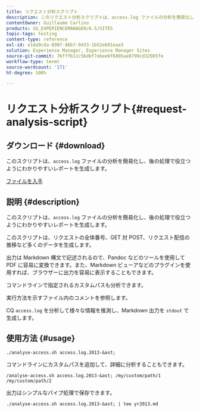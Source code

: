 ```yaml
---
title: リクエスト分析スクリプト
description: このリクエスト分析スクリプトは、access.log ファイルの分析を簡易化し、後の処理で役立つようにわかりやすいレポートを生成します。
contentOwner: Guillaume Carlino
products: SG_EXPERIENCEMANAGER/6.5/SITES
topic-tags: testing
content-type: reference
exl-id: e14a9cda-890f-46b7-9433-1b52eb91eae3
solution: Experience Manager, Experience Manager Sites
source-git-commit: 76fffb11c56dbf7ebee9f6805ae0799cd32985fe
workflow-type: tm+mt
source-wordcount: '171'
ht-degree: 100%

---
```


# リクエスト分析スクリプト{#request-analysis-script}

## ダウンロード {#download}

このスクリプトは、`access.log` ファイルの分析を簡易化し、後の処理で役立つようにわかりやすいレポートを生成します。

[ファイルを入手](assets/analyse-access.sh)

## 説明 {#description}

このスクリプトは、`access.log` ファイルの分析を簡易化し、後の処理で役立つようにわかりやすいレポートを生成します。

このスクリプトは、リクエストの全体番号、GET 対 POST、リクエスト配信の推移など多くのデータを生成します。

出力は Markdown 構文で記述されるので、Pandoc などのツールを使用して PDF に容易に変換できます。また、Markdown ビューアなどのプラグインを使用すれば、ブラウザーに出力を容易に表示することもできます。

コマンドラインで指定されるカスタムパスも分析できます。

実行方法を示すファイル内のコメントを参照します。

CQ `access.log` を分析して様々な情報を推測し、Markdown 出力を `stdout` で生成します。

## 使用方法 {#usage}

`./analyse-access.sh access.log.2013-&ast;`

コマンドラインにカスタムパスを追加して、詳細に分析することもできます。

`/analyse-access.sh access.log.2013-&ast; /my/custom/path/1 /my/custom/path/2`

出力はシンプルなパイプ処理で保存できます。

`./analyse-access.sh access.log.2013-&ast; | tee yr2013.md`
